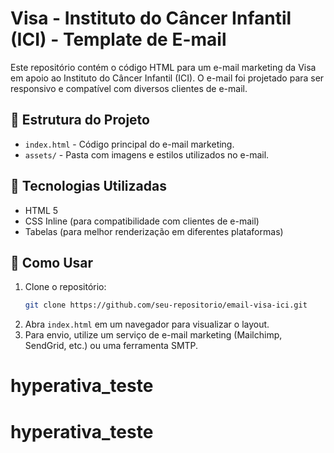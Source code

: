 # Visa - Instituto do Câncer Infantil (ICI) - Template de E-mail

Este repositório contém o código HTML para um e-mail marketing da Visa em apoio ao Instituto do Câncer Infantil (ICI). O e-mail foi projetado para ser responsivo e compatível com diversos clientes de e-mail.

## 📌 Estrutura do Projeto

- `index.html` - Código principal do e-mail marketing.
- `assets/` - Pasta com imagens e estilos utilizados no e-mail.

## 🎨 Tecnologias Utilizadas

- HTML 5
- CSS Inline (para compatibilidade com clientes de e-mail)
- Tabelas (para melhor renderização em diferentes plataformas)


## 🚀 Como Usar

1. Clone o repositório:
   ```bash
   git clone https://github.com/seu-repositorio/email-visa-ici.git
   ```
2. Abra `index.html` em um navegador para visualizar o layout.
3. Para envio, utilize um serviço de e-mail marketing (Mailchimp, SendGrid, etc.) ou uma ferramenta SMTP.

# hyperativa_teste
# hyperativa_teste
